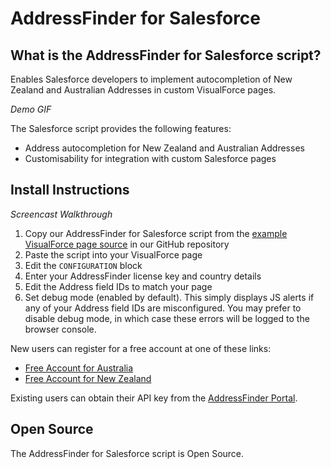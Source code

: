 # AddressFinder for Salesforce

## What is the AddressFinder for Salesforce script?

Enables Salesforce developers to implement autocompletion of New Zealand and Australian Addresses in custom VisualForce pages. 

_Demo GIF_

The Salesforce script provides the following features:
- Address autocompletion for New Zealand and Australian Addresses
- Customisability for integration with custom Salesforce pages

## Install Instructions

_Screencast Walkthrough_

1. Copy our AddressFinder for Salesforce script from the [example VisualForce page source](https://github.com/AbleTech/addressfinder-salesforce/blob/master/examples/simple_nz.page) in our GitHub repository
2. Paste the script into your VisualForce page
3. Edit the `CONFIGURATION` block
  1. Enter your AddressFinder license key and country details
  2. Edit the Address field IDs to match your page
  3. Set debug mode (enabled by default).  This simply displays JS alerts if any of your Address field IDs are misconfigured.  You may prefer to disable debug mode, in which case these errors will be logged to the browser console.

New users can register for a free account at one of these links:
- [Free Account for Australia](https://portal.addressfinder.io/signup/au/free)
- [Free Account for New Zealand](https://portal.addressfinder.io/signup/nz/free)

Existing users can obtain their API key from the [AddressFinder Portal](https://portal.addressfinder.io).

## Open Source

The AddressFinder for Salesforce script is Open Source.
